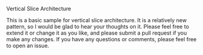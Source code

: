 Vertical Slice Architecture

This is a basic sample for vertical slice architecture. It is a relatively new pattern, so I would be glad to hear your thoughts on it.
Please feel free to extend it or change it as you like, and please submit a pull request if you make any changes. 
If you have any questions or comments, please feel free to open an issue.
